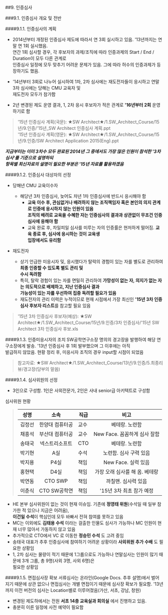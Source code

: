 ##9. 인증심사  

###9.1. 인증심사 개요 및 전반

####9.1.1. 인증심사의 계획
- 2014년부터 개정된 인증심사 제도에 따라서 연 3회 실시하고 있음. '13년까지는 연말 연 1회 실시했음.  
연간 1회 심사할 경우, 각 후보자의 과제/조직에 따라 인증과제의 Start / End / Duration이 모두 다른 관계로  
인증심사 일정에 모두 맞추기 어려운 문제가 있음. 그에 따라 허수의 인증과제가 등장하기도 했음.  

- '14년부터 3회로 나누어 실시하여 1차, 2차 심사에는 재도전자들이 응시하고 연말 3차 심사에는 당해는 CMU 교육자 및  
재도전자 모두가 참가함  

- 2년 변경된 제도 운영 결과, 1, 2차 응시 후보자가 적은 관계로 **'16년부터 2회** 운영하기로 함  


> '15년 인증심사 계획(국문): ★SW Architect★/1.SW_Architect_Course/15년/9.인증/'15년_SW Architect 인증심사 계획.ppt   
> '15년 인증심사 계획(영문): ★SW Architect★/1.SW_Architect_Course/15년/9.인증/SW Architect Application 2015(Eng).ppt  


***지금부터는 이미 3차수 모두 완료된 2014년 그 중에서도 가장 많은 인원이 참석한 '3차 심사'를 기준으로 설명하되  
항목별 최신자료의 설명이 필요한 부분은 '15년 자료를 활용하겠음***


####9.1.2. 인증심사 대상자의 선정

- 당해년 CMU 교육이수자
	- 해당년 3차 인증심사, 늦어도 차년 1차 인증심사에 반드시 응시해야 함  
		- **교육 이수 후, 관심없거나 배려하지 않는 조직책임자 혹은 본인의 의지 관계로 인증에 응시하지 않는 인원이 있음**  
    		**조직의 배려로 교육을 수혜한 자는 인증심사의 결과과 상관없이 무조건 인증심사에 응해야 함** 
		- 교육 완료 후, 차일피일 심사를 미루는 자의 인증률은 현저하게 떨어짐. **교육 종료 후, 심사에 응시하는 것이 교육생  
		입장에서도 유리함**  

- 재도전자 
	- 상기 언급한 미응시자 및, 응시했다가 탈락의 경험이 있는 자를 별도로 관리하여 **최종 인증할 수 있도록 별도 관리 및  
	수시 독려함**  
	- 특히, 탈락 경험이 있는 자를 면밀히 관리하여 **가망성이 없는 자, 의지가 없는 자는 의도적으로 배제하고, 지난 인증심사 결과  
	가능성이 있는 자를 우선하여 집중 독려할 필요가 있음**  
	- 재도전자의 관리 이력은 누적이므로 현재 시점에서 가장 최신인 **'15년 3차 인증심사 후보자 리스트**를 참고할 필요 있음  

>'15년 3차 인증심사 후보자(예상): ★SW Architect★/1.SW_Architect_Course/15년/9.인증/3차 인증심사/'15년 SW Architect 3차 인증심사 후보.xls  


####9.1.3. 인증미응시자의 조치
SW공학연구소장 명의의 경고장을 발행하여 해당 연구소장에게 발송. '13년 인증심사 후 1회 발부했으며 그 이후에는 아직  
발급하지 않았음. 현황 정리 후, 미응시자 조직의 경우 input할 시점이 되었음  


> 참고자료: ★SW Architect★/1.SW_Architect_Course/13년/9.인증/5.최종리뷰/경고장(당부의 말씀)


####9.1.4. 심사위원의 선정
- 3인으로 구성함. 1인은 사외전문가, 2인은 사내 senior급 아키텍트로 구성함 

심사위원 현황  
>성명    | 소속           | 직급 | 비고
>------- | :--------------:| ---- | :---------:
>김정선   | 한양대 컴퓨터공 | 교수  | 베테랑. 노련함
>채흥석   | 부산대 컴퓨터공 | 교수  | New Face. 꼼꼼하게 심사 잘함
>송태국   | 넥스트리소프트  | CTO   | 베테랑. 노련함
>박기현   | A실			| 수석   | 노련함. 심사 구력 있음
>박지용   | P4실          | 책임   | New Face. 실력 있음
>홍현택   | D4실	        | 책임   | 가장 오래 심사를 해 옴. 베테랑
>박연동   | CTO SWP		| 책임   | 까칠맨. 심사력 있음
>이춘식   | CTO SW공학연   | 책임  | '15년 3차 최초 참가 예정


- HE 본부 심사위원이 없는 것이 현재 이슈임. 기존에 **정영태 위원**(수석일 때 일부 참가한 적 있으나 지금은 어려움),  
**이건일 수석**이 핵심인데 모두 바빠서 전혀 참여를 못하고 있음  
- MC는 이외에도 **김태용 수석** 이라는 걸출한 인물도 심사가 가능하나 MC 인원이 현재 너무 많아서 가동하지 않고 있음
- 추가적으로 CTO에서 VC 로 이동한 **정승민 수석** 도 고려 중임  
- 송태국 대표가 추후 인증심사에 참여하기 어려운 상황이라 **사외위원 추가 수배** 도 필요한 상황임
- 1, 2차 심사는 물량이 적기 때문에 1그룹으로도 가능하나 연말심사는 인원이 많기 때문에 3개 그룹, 총 9명(사외 3명, 사외 6명)은  
필요한 상황임  


####9.1.5. 면접심사장 확보
서류심사는 온라인(Google Docs. 추후 설명)에서 벌어지기 때문에 상관 없으나 면접심사는 개별 면접이기 때문에 심사장 확보가 필요함. '13년까지 이전 버전의 심사는 Location별로 이루어졌음(가산, 서초, 강남, 창원)

- 변경된 제도하에서는 전원 **서초 14층 교육실과 회의실** 에서 진행하고 있음. 
- 충분히 이른 일정에 사전 예약이 필요함  

 



